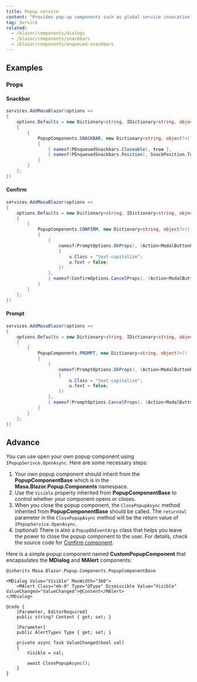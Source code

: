 ```yaml
---
title: Popup service
content: "Provides pop-up components such as global service invocation **Snackbar**, **Confirm** and **Prompt**."
tag: Service
related:
  - /blazor/components/dialogs
  - /blazor/components/snackbars
  - /blazor/components/enqueued-snackbars
---
```


## Examples

### Props

#### Snackbar

<masa-example file="Examples.components.popup_service.Snackbar"></masa-example>

<app-alert content="To customize the configuration of the enqueued snackbar, specify it in the **Program.cs**. It has the same configuration items as [PEnqueuedSnackbars](/blazor/components/enqueued-snackbars)."></app-alert>

```cs
services.AddMasaBlazor(options => 
{
    options.Defaults = new Dictionary<string, IDictionary<string, object?>?>()
    {
        {
            PopupComponents.SNACKBAR, new Dictionary<string, object?>()
            {
                { nameof(PEnqueuedSnackbars.Closeable), true },
                { nameof(PEnqueuedSnackbars.Position), SnackPosition.TopRight }
            }
        }
    };
})
```

#### Confirm

<masa-example file="Examples.components.popup_service.Confirm"></masa-example>

<app-alert content="To customize the configuration of the confirm, specify it in the **Program.cs**."></app-alert>

```cs
services.AddMasaBlazor(options => 
{
    options.Defaults = new Dictionary<string, IDictionary<string, object?>?>()
    {
        {
            PopupComponents.CONFIRM, new Dictionary<string, object?>()
            {
                {
                    nameof(PromptOptions.OkProps), (Action<ModalButtonProps>)(u =>
                    {
                        u.Class = "text-capitalize";
                        u.Text = false;
                    })
                },
                { nameof(ConfirmOptions.CancelProps), (Action<ModalButtonProps>)(u => u.Class = "text-capitalize") },
            }
        }
    };
})
```

#### Prompt

<masa-example file="Examples.components.popup_service.Prompt"></masa-example>

<app-alert content="To customize the configuration of the prompt, specify it in the **Program.cs**."></app-alert>

```cs
services.AddMasaBlazor(options => 
{
    options.Defaults = new Dictionary<string, IDictionary<string, object?>?>()
    {
        {
            PopupComponents.PROMPT, new Dictionary<string, object?>()
            {
                {
                    nameof(PromptOptions.OkProps), (Action<ModalButtonProps>)(u =>
                    {
                        u.Class = "text-capitalize";
                        u.Text = false;
                    })
                },
                { nameof(PromptOptions.CancelProps), (Action<ModalButtonProps>)(u => u.Class = "text-capitalize") },
            }
        }
    };
})
```

## Advance

You can use open your own popup component using `IPopupSerivce.OpenAsync`.
Here are some necessary steps:

1. Your own popup component should inherit from the **PopupComponentBase** which is in the **Masa.Blazor.Popup.Components** namespace.
2. Use the `Visible` property inherited from **PopupComponentBase** to control whether your component opens or closes.
3. When you close the popup component, the `ClosePopupAsync` method inherited from **PopupComponentBase** should be called. The `returnVal` parameter in the `ClosePopupAsync` method will be the return value of `IPopupService.OpenAsync`.
4. (optional) There is also a `PopupOkEventArgs` class that helps you leave the power to close the popup component to the user. For details, check the source code for [Confirm component](https://github.com/BlazorComponent/MASA.Blazor/blob/main/src/Masa.Blazor/Popup/Components/Confirm/Confirm.razor.cs#L69).

Here is a simple popup component named **CustomPopupComponent** that encapsulates the **MDialog** and **MAlert** components:

```razor
@inherits Masa.Blazor.Popup.Components.PopupComponentBase

<MDialog Value="Visible" MaxWidth="360">
    <MAlert Class="mb-0" Type="@Type" Dismissible Value="Visible" ValueChanged="ValueChanged">@Content</MAlert>
</MDialog>

@code {
    [Parameter, EditorRequired]
    public string? Content { get; set; }

    [Parameter]
    public AlertTypes Type { get; set; }

    private async Task ValueChanged(bool val)
    {
        Visible = val;

        await ClosePopupAsync();
    }
}
```

<masa-example file="Examples.components.popup_service.Advance"></masa-example>
